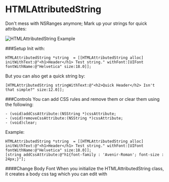 HTMLAttributedString
====================

Don't mess with NSRanges anymore; Mark up your strings for quick attributes:

![HTMLAttributedString Example](http://mmislam101.github.io/images/HTMLAttributedString_scrnshot01.png)

###Setup
Init with: 
```smalltalk
HTMLAttributedString *string  = [[HTMLAttributedString alloc] initWithText:@"<h1>Header</h1> Test string." withFont:[UIFont fontWithName:@"Helvetica" size:18.0]];
```
But you can also get a quick string by:
```smalltalk
[HTMLAttributedString stringWithText:@"<h2>Quick Header</h2> Isn't that simple?" size:12.0]];
```

###Controls
You can add CSS rules and remove them or clear them using the following:
```smalltalk
- (void)addCssAttribute:(NSString *)cssAttribute;
- (void)removeCssAttribute:(NSString *)cssAttribute;
- (void)clear;
```

Example:
```smalltalk
HTMLAttributedString *string  = [[HTMLAttributedString alloc] initWithText:@"<h1>Header</h1> Test string." withFont:[UIFont fontWithName:@"Helvetica" size:18.0]];
[string addCssAttribute:@"h1{font-family : 'Avenir-Roman'; font-size : 24px;}"];
```

####Change Body Font
When you initialize the HTMLAttributedString class, it creates a body css tag which you can edit with
